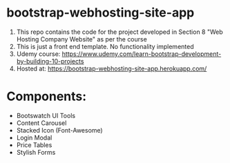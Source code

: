 # bootstrap-webhosting-site-app

1. This repo contains the code for the project developed in Section 8 "Web Hosting Company Website" as per the course
2. This is just a front end template. No functionality implemented
3. Udemy course: https://www.udemy.com/learn-bootstrap-development-by-building-10-projects
4. Hosted at: https://bootstrap-webhosting-site-app.herokuapp.com/

# Components:
* Bootswatch UI Tools
* Content Carousel
* Stacked Icon (Font-Awesome)
* Login Modal
* Price Tables
* Stylish Forms
